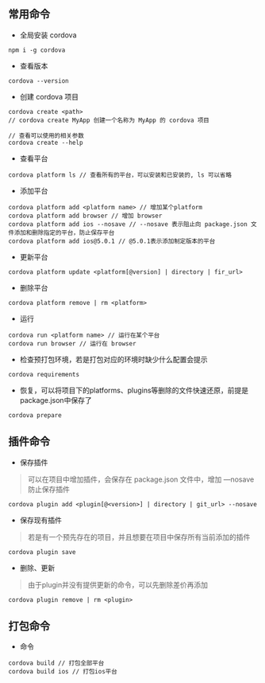 ## 常用命令

- 全局安装 cordova

```
npm i -g cordova
```

- 查看版本

```
cordova --version
```

- 创建 cordova 项目

```
cordova create <path>
// cordova create MyApp 创建一个名称为 MyApp 的 cordova 项目

// 查看可以使用的相关参数
cordova create --help
```

- 查看平台

```
cordova platform ls // 查看所有的平台，可以安装和已安装的, ls 可以省略
```

- 添加平台

```
cordova platform add <platform name> // 增加某个platform
cordova platform add browser // 增加 browser
cordova platform add ios --nosave // --nosave 表示阻止向 package.json 文件添加和删除指定的平台，防止保存平台
cordova platform add ios@5.0.1 // @5.0.1表示添加制定版本的平台
```

- 更新平台

```
cordova platform update <platform[@version] | directory | fir_url>
```

- 删除平台

```
cordova platform remove | rm <platform>
```

- 运行

```
cordova run <platform name> // 运行在某个平台
cordova run browser // 运行在 browser
```

- 检查预打包环境，若是打包对应的环境时缺少什么配置会提示

```
cordova requirements
```

- 恢复，可以将项目下的platforms、plugins等删除的文件快速还原，前提是 package.json中保存了

```
cordova prepare
```

## 插件命令

- 保存插件

> 可以在项目中增加插件，会保存在 package.json 文件中，增加 —nosave 防止保存插件

```
cordova plugin add <plugin[@<version>] | directory | git_url> --nosave
```

- 保存现有插件

> 若是有一个预先存在的项目，并且想要在项目中保存所有当前添加的插件

```
cordova plugin save
```

- 删除、更新

> 由于plugin并没有提供更新的命令，可以先删除差价再添加

```
cordova plugin remove | rm <plugin>
```

## 打包命令

- 命令

```
cordova build // 打包全部平台
cordova build ios // 打包ios平台
```

